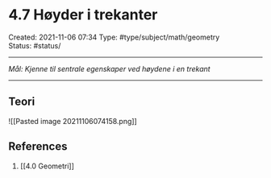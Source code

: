# 4.7 Høyder i trekanter
Created: 2021-11-06 07:34
Type: #type/subject/math/geometry  
Status: #status/

---

*Mål: Kjenne til sentrale egenskaper ved høydene i en trekant*

---

## Teori

![[Pasted image 20211106074158.png]]

## References
1. [[4.0 Geometri]]